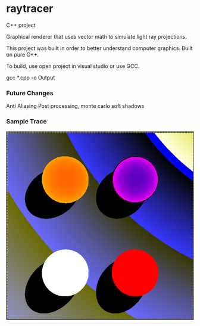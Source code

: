 # raytracer

C++ project

Graphical renderer that uses vector math to simulate light ray projections.

This project was built in order to better understand computer graphics. 
Built on pure C++.

To build, use open project in visual studio or use GCC.

gcc *.cpp -o Output

### Future Changes
Anti Aliasing
Post processing, monte carlo soft shadows


### Sample Trace

![header image](/raytracer3/output.png)
